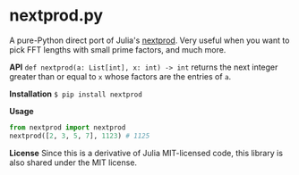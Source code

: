 # nextprod.py

A pure-Python direct port of Julia's [nextprod](https://docs.julialang.org/en/v1/base/math/#Base.nextprod). Very useful when you want to pick FFT lengths with small prime factors, and much more.

**API** `def nextprod(a: List[int], x: int) -> int` returns the next integer greater than or equal to `x` whose factors are the entries of `a`.

**Installation** `$ pip install nextprod`

**Usage**
```py
from nextprod import nextprod
nextprod([2, 3, 5, 7], 1123) # 1125
```

**License** Since this is a derivative of Julia MIT-licensed code, this library is also shared under the MIT license.

